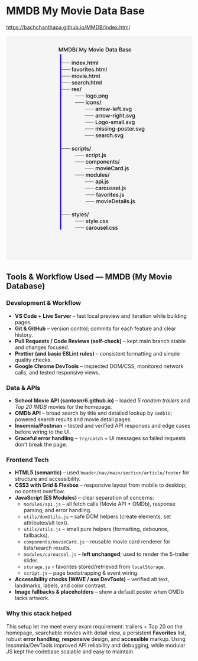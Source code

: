 # MMDB My Movie Data Base
https://bachchanthapa.github.io/MMDB/index.html

![MMDB Tree](https://raw.githubusercontent.com/BachchanThapa/MMDB/main/MMDB-Tree.jpg)


## Tools & Workflow Used — MMDB (My Movie Database)


### Development & Workflow
- **VS Code + Live Server** – fast local preview and iteration while building pages.
- **Git & GitHub** – version control; commits for each feature and clear history.
- **Pull Requests / Code Reviews (self-check)** – kept main branch stable and changes focused.
- **Prettier (and basic ESLint rules)** – consistent formatting and simple quality checks.
- **Google Chrome DevTools** – inspected DOM/CSS, monitored network calls, and tested responsive views.

### Data & APIs
- **School Movie API (santosnr6.github.io)** – loaded *5 random trailers* and *Top 20 IMDB* movies for the homepage.
- **OMDb API** – broad search by title and detailed lookup by `imdbID`; powered search results and movie detail pages.
- **Insomnia/Postman** – tested and verified API responses and edge cases before wiring to the UI.
- **Graceful error handling** – `try/catch` + UI messages so failed requests don’t break the page.

### Frontend Tech
- **HTML5 (semantic)** – used `header/nav/main/section/article/footer` for structure and accessibility.
- **CSS3 with Grid & Flexbox** – responsive layout from mobile to desktop; no content overflow.
- **JavaScript (ES Modules)** – clear separation of concerns:
  - `modules/api.js` – all fetch calls (Movie API + OMDb), response parsing, and error handling.
  - `utils/domUtils.js` – safe DOM helpers (create elements, set attributes/alt text).
  - `utils/utils.js` – small pure helpers (formatting, debounce, fallbacks).
  - `components/movieCard.js` – reusable movie card renderer for lists/search results.
  - `modules/caroussel.js` – **left unchanged**; used to render the 5-trailer slider.
  - `storage.js` – favorites stored/retrieved from `localStorage`.
  - `script.js` – page bootstrapping & event wiring.
- **Accessibility checks (WAVE / axe DevTools)** – verified alt text, landmarks, labels, and color contrast.
- **Image fallbacks & placeholders** – show a default poster when OMDb lacks artwork.

### Why this stack helped
This setup let me meet every exam requirement: trailers + Top 20 on the homepage, searchable movies with detail view, a persistent **Favorites** list, robust **error handling**, **responsive** design, and **accessible** markup. Using Insomnia/DevTools improved API reliability and debugging, while modular JS kept the codebase scalable and easy to maintain.



